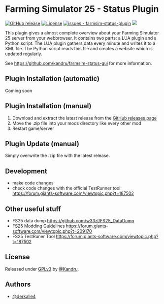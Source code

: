 # Farming Simulator 25 - Status Plugin

[![GitHub release](https://img.shields.io/github/release/Kandru/farmsim-status-plugin?include_prereleases=&sort=semver&color=blue)](https://github.com/Kandru/farmsim-status-plugin/releases/)
[![License](https://img.shields.io/badge/License-GPLv3-blue)](#license)
[![issues - farmsim-status-plugin](https://img.shields.io/github/issues/Kandru/farmsim-status-plugin?color=darkgreen)](https://github.com/Kandru/farmsim-status-plugin/issues)
[![](https://www.paypalobjects.com/en_US/i/btn/btn_donateCC_LG.gif)](https://www.paypal.com/donate/?hosted_button_id=C2AVYKGVP9TRG)

This plugin gives a almost complete overview about your Farming Simulator 25 server from your webbrowser. It contains two parts: a LUA plugin and a Python script. The LUA plugin gathers data every minute and writes it to a XML file. The Python script reads this file and creates a website which is updated regularly.

See https://github.com/kandru/farmsim-status-gui for more information.

## Plugin Installation (automatic)

Coming soon

## Plugin Installation (manual)

1. Download and extract the latest release from the [GitHub releases page](https://github.com/Kandru/farmsim-status-plugin/releases/)
2. Move the .zip file into your mods directory like every other mod
3. Restart game/server

## Plugin Update (manual)

Simply overwrite the .zip file with the latest release.

## Development

- make code changes
- check code changes with the official TestRunner tool: https://forum.giants-software.com/viewtopic.php?t=187502

## Other useful stuff

- FS25 data dump https://github.com/w33zl/FS25_DataDump
- FS25 Modding Guidelines https://forum.giants-software.com/viewtopic.php?t=209170
- FS25 TestRuner Tool https://forum.giants-software.com/viewtopic.php?t=187502


## License

Released under [GPLv3](/LICENSE) by [@Kandru](https://github.com/Kandru).

## Authors

- [@derkalle4](https://www.github.com/derkalle4)
